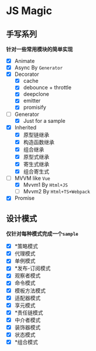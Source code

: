 # JS Magic

## 手写系列

**针对一些常用模块的简单实现**

- [x] Animate
- [x] Async By `Generator`
- [x] Decorator
  - [x] cache
  - [x] debounce + throttle
  - [x] deepclone
  - [x] emitter
  - [x] promisify
- [ ] Generator
  - [x] Just for a sample
- [x] Inherited
  - [x] 原型链继承
  - [x] 构造函数继承
  - [x] 组合继承
  - [x] 原型式继承
  - [x] 寄生式继承
  - [x] 组合寄生式
- [ ] MVVM like `Vue`
  - [x] Mvvm1 By `Html+JS`
  - [ ] Mvvm2 By `Html+TS+Webpack`
- [x] Promise

## 设计模式

**仅针对每种模式完成一个`sample`**

- [x] \*策略模式
- [x] 代理模式
- [x] 单例模式
- [x] \*发布-订阅模式
- [x] 观察者模式
- [x] 命令模式
- [x] 模板方法模式
- [x] 适配器模式
- [x] 享元模式
- [x] \*责任链模式
- [x] 中介者模式
- [x] 装饰器模式
- [x] 状态模式
- [x] \*组合模式
